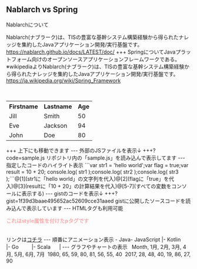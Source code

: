 Nablarch vs Spring
---
Nablarchについて

Nablarch(ナブラーク)は、TISの豊富な基幹システム構築経験から得られたナレッジを集約したJavaアプリケーション開発/実行基盤です。<a href="https://nablarch.github.io/docs/LATEST/doc/" target="_blank">https://nablarch.github.io/docs/LATEST/doc/</a>
+++
SpringについてJavaプラットフォーム向けのオープンソースアプリケーションフレームワークである。
※wikipediaよりNablarch(ナブラーク)は、TISの豊富な基幹システム構築経験から得られたナレッジを集約したJavaアプリケーション開発/実行基盤です。<a href="https://ja.wikipedia.org/wiki/Spring_Framework" target="_blank">https://ja.wikipedia.org/wiki/Spring_Framework</a>
<table>  <tr>    <th>Firstname</th>    <th>Lastname</th>     <th>Age</th>  </tr>  <tr>    <td>Jill</td>    <td>Smith</td>    <td>50</td>  </tr>  <tr class="fragment">    <td>Eve</td>    <td>Jackson</td>    <td>94</td>  </tr>  <tr class="fragment">    <td>John</td>    <td>Doe</td>    <td>80</td>  </tr></table>
+++
上下にも移動できます
---
外部のJSファイルを表示↓
+++?code=sample.js
リポジトリ内の「sample.js」を読み込んで表示してます
---
 指定したコードのハイライト表示
```var str1 = 'hello world';var flag = true;var result = 10 + 20;
console.log( str1 );console.log( str2 );console.log( str3 );```@[1](str1に「hello world」の文字列を代入)@[2](flagに「true」を代入)@[3](resultに「10 + 20」の計算結果を代入)@[5-7](すべての変数をコンソールに表示する)
---
gistのコードを表示↓
+++?gist=1f39d3baae495652ac52609cce31aaed
gistに公開したソースコードを読み込んで表示しています
---
HTMLタグも利用可能
<br/><p style="font-weight: bold; color:#ffaaaa">これはstyle属性を付けたpタグです</p><br/>リンクは<a href="#" target="_blank">コチラ</a>
---
順番にアニメーション表示
- Java- JavaScript |- Kotlin     |- Go         |- Scala      |
---
グラフやチャートの表示
<canvas data-chart="radar">  Month, 1月, 2月, 3月, 4月, 5月, 6月, 7月  1980, 65, 59, 80, 81, 56, 55, 40  2017, 28, 48, 40, 19, 86, 27, 90</canvas>


